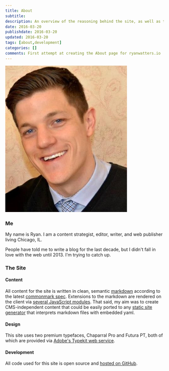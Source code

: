 ```yaml
---
title: About
subtitle:
description: An overview of the reasoning behind the site, as well as the development and design specifications for ryanwatters.io.
date: 2016-03-20
publishdate: 2016-03-20
updated: 2016-03-20
tags: [about,development]
categories: []
comments: First attempt at creating the About page for ryanwatters.io
---
```


![A photo of Ryan Watters, author of this site. $%right ](/assets/images/me.jpg)
### Me

My name is Ryan. I am a content strategist, editor, writer, and web publisher living Chicago, IL.

People have told me to write a blog for the last decade, but I didn't fall in love with the web until 2013. I'm trying to catch up.

### The Site

#### Content

All content for the site is written in clean, semantic [markdown](https://daringfireball.net/projects/markdown/) according to the latest [commonmark spec](http://spec.commonmark.org/). Extensions to the markdown are rendered on the client via [several JavaScript modules](https://github.com/rdwatters/ryanwattersme/tree/master/assets/js/modules). That said, my aim was to create CMS-independent content that could be easily ported to any [static site generator](https://www.staticgen.com/) that interprets markdown files with embedded yaml.

#### Design

This site uses two premium typefaces, Chaparral Pro and Futura PT, both of which are provided via [Adobe's Typekit web service](https://typekit.com/fonts).

#### Development

All code used for this site is open source and [hosted on GitHub](https://www.github.com/rdwatters/ryanwattersme).



